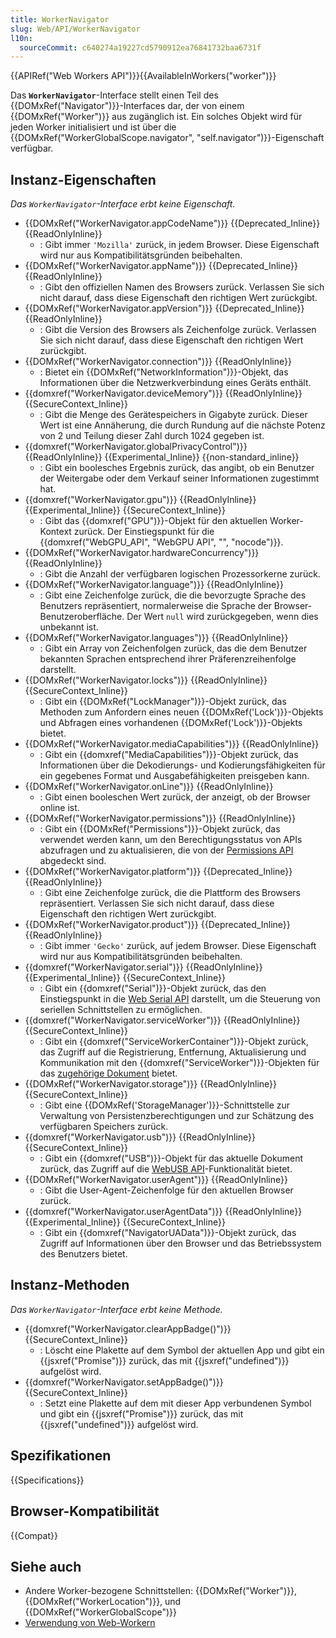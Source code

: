 ```yaml
---
title: WorkerNavigator
slug: Web/API/WorkerNavigator
l10n:
  sourceCommit: c640274a19227cd5790912ea76841732baa6731f
---
```


{{APIRef("Web Workers API")}}{{AvailableInWorkers("worker")}}

Das **`WorkerNavigator`**-Interface stellt einen Teil des {{DOMxRef("Navigator")}}-Interfaces dar, der von einem {{DOMxRef("Worker")}} aus zugänglich ist. Ein solches Objekt wird für jeden Worker initialisiert und ist über die {{DOMxRef("WorkerGlobalScope.navigator", "self.navigator")}}-Eigenschaft verfügbar.

## Instanz-Eigenschaften

_Das `WorkerNavigator`-Interface erbt keine Eigenschaft._

- {{DOMxRef("WorkerNavigator.appCodeName")}} {{Deprecated_Inline}} {{ReadOnlyInline}}
  - : Gibt immer `'Mozilla'` zurück, in jedem Browser. Diese Eigenschaft wird nur aus Kompatibilitätsgründen beibehalten.
- {{DOMxRef("WorkerNavigator.appName")}} {{Deprecated_Inline}} {{ReadOnlyInline}}
  - : Gibt den offiziellen Namen des Browsers zurück. Verlassen Sie sich nicht darauf, dass diese Eigenschaft den richtigen Wert zurückgibt.
- {{DOMxRef("WorkerNavigator.appVersion")}} {{Deprecated_Inline}} {{ReadOnlyInline}}
  - : Gibt die Version des Browsers als Zeichenfolge zurück. Verlassen Sie sich nicht darauf, dass diese Eigenschaft den richtigen Wert zurückgibt.
- {{DOMxRef("WorkerNavigator.connection")}} {{ReadOnlyInline}}
  - : Bietet ein {{DOMxRef("NetworkInformation")}}-Objekt, das Informationen über die Netzwerkverbindung eines Geräts enthält.
- {{domxref("WorkerNavigator.deviceMemory")}} {{ReadOnlyInline}} {{SecureContext_Inline}}
  - : Gibt die Menge des Gerätespeichers in Gigabyte zurück. Dieser Wert ist eine Annäherung, die durch Rundung auf die nächste Potenz von 2 und Teilung dieser Zahl durch 1024 gegeben ist.
- {{domxref("WorkerNavigator.globalPrivacyControl")}} {{ReadOnlyInline}} {{Experimental_Inline}} {{non-standard_inline}}
  - : Gibt ein boolesches Ergebnis zurück, das angibt, ob ein Benutzer der Weitergabe oder dem Verkauf seiner Informationen zugestimmt hat.
- {{domxref("WorkerNavigator.gpu")}} {{ReadOnlyInline}} {{Experimental_Inline}} {{SecureContext_Inline}}
  - : Gibt das {{domxref("GPU")}}-Objekt für den aktuellen Worker-Kontext zurück. Der Einstiegspunkt für die {{domxref("WebGPU_API", "WebGPU API", "", "nocode")}}.
- {{DOMxRef("WorkerNavigator.hardwareConcurrency")}} {{ReadOnlyInline}}
  - : Gibt die Anzahl der verfügbaren logischen Prozessorkerne zurück.
- {{DOMxRef("WorkerNavigator.language")}} {{ReadOnlyInline}}
  - : Gibt eine Zeichenfolge zurück, die die bevorzugte Sprache des Benutzers repräsentiert, normalerweise die Sprache der Browser-Benutzeroberfläche. Der Wert `null` wird zurückgegeben, wenn dies unbekannt ist.
- {{DOMxRef("WorkerNavigator.languages")}} {{ReadOnlyInline}}
  - : Gibt ein Array von Zeichenfolgen zurück, das die dem Benutzer bekannten Sprachen entsprechend ihrer Präferenzreihenfolge darstellt.
- {{DOMxRef("WorkerNavigator.locks")}} {{ReadOnlyInline}} {{SecureContext_Inline}}
  - : Gibt ein {{DOMxRef("LockManager")}}-Objekt zurück, das Methoden zum Anfordern eines neuen {{DOMxRef('Lock')}}-Objekts und Abfragen eines vorhandenen {{DOMxRef('Lock')}}-Objekts bietet.
- {{DOMxRef("WorkerNavigator.mediaCapabilities")}} {{ReadOnlyInline}}
  - : Gibt ein {{domxref("MediaCapabilities")}}-Objekt zurück, das Informationen über die Dekodierungs- und Kodierungsfähigkeiten für ein gegebenes Format und Ausgabefähigkeiten preisgeben kann.
- {{DOMxRef("WorkerNavigator.onLine")}} {{ReadOnlyInline}}
  - : Gibt einen booleschen Wert zurück, der anzeigt, ob der Browser online ist.
- {{DOMxRef("WorkerNavigator.permissions")}} {{ReadOnlyInline}}
  - : Gibt ein {{DOMxRef("Permissions")}}-Objekt zurück, das verwendet werden kann, um den Berechtigungsstatus von APIs abzufragen und zu aktualisieren, die von der [Permissions API](/de/docs/Web/API/Permissions_API) abgedeckt sind.
- {{DOMxRef("WorkerNavigator.platform")}} {{Deprecated_Inline}} {{ReadOnlyInline}}
  - : Gibt eine Zeichenfolge zurück, die die Plattform des Browsers repräsentiert. Verlassen Sie sich nicht darauf, dass diese Eigenschaft den richtigen Wert zurückgibt.
- {{DOMxRef("WorkerNavigator.product")}} {{Deprecated_Inline}} {{ReadOnlyInline}}
  - : Gibt immer `'Gecko'` zurück, auf jedem Browser. Diese Eigenschaft wird nur aus Kompatibilitätsgründen beibehalten.
- {{domxref("WorkerNavigator.serial")}} {{ReadOnlyInline}} {{Experimental_Inline}} {{SecureContext_Inline}}
  - : Gibt ein {{domxref("Serial")}}-Objekt zurück, das den Einstiegspunkt in die [Web Serial API](/de/docs/Web/API/Web_Serial_API) darstellt, um die Steuerung von seriellen Schnittstellen zu ermöglichen.
- {{domxref("WorkerNavigator.serviceWorker")}} {{ReadOnlyInline}} {{SecureContext_Inline}}
  - : Gibt ein {{domxref("ServiceWorkerContainer")}}-Objekt zurück, das Zugriff auf die Registrierung, Entfernung, Aktualisierung und Kommunikation mit den {{domxref("ServiceWorker")}}-Objekten für das [zugehörige Dokument](https://html.spec.whatwg.org/multipage/browsers.html#concept-document-window) bietet.
- {{DOMxRef("WorkerNavigator.storage")}} {{ReadOnlyInline}} {{SecureContext_Inline}}
  - : Gibt eine {{DOMxRef('StorageManager')}}-Schnittstelle zur Verwaltung von Persistenzberechtigungen und zur Schätzung des verfügbaren Speichers zurück.
- {{domxref("WorkerNavigator.usb")}} {{ReadOnlyInline}} {{SecureContext_Inline}}
  - : Gibt ein {{domxref("USB")}}-Objekt für das aktuelle Dokument zurück, das Zugriff auf die [WebUSB API](/de/docs/Web/API/WebUSB_API)-Funktionalität bietet.
- {{DOMxRef("WorkerNavigator.userAgent")}} {{ReadOnlyInline}}
  - : Gibt die User-Agent-Zeichenfolge für den aktuellen Browser zurück.
- {{domxref("WorkerNavigator.userAgentData")}} {{ReadOnlyInline}} {{Experimental_Inline}} {{SecureContext_Inline}}
  - : Gibt ein {{domxref("NavigatorUAData")}}-Objekt zurück, das Zugriff auf Informationen über den Browser und das Betriebssystem des Benutzers bietet.

## Instanz-Methoden

_Das `WorkerNavigator`-Interface erbt keine Methode._

- {{domxref("WorkerNavigator.clearAppBadge()")}} {{SecureContext_Inline}}
  - : Löscht eine Plakette auf dem Symbol der aktuellen App und gibt ein {{jsxref("Promise")}} zurück, das mit {{jsxref("undefined")}} aufgelöst wird.
- {{domxref("WorkerNavigator.setAppBadge()")}} {{SecureContext_Inline}}
  - : Setzt eine Plakette auf dem mit dieser App verbundenen Symbol und gibt ein {{jsxref("Promise")}} zurück, das mit {{jsxref("undefined")}} aufgelöst wird.

## Spezifikationen

{{Specifications}}

## Browser-Kompatibilität

{{Compat}}

## Siehe auch

- Andere Worker-bezogene Schnittstellen: {{DOMxRef("Worker")}}, {{DOMxRef("WorkerLocation")}}, und {{DOMxRef("WorkerGlobalScope")}}
- [Verwendung von Web-Workern](/de/docs/Web/API/Web_Workers_API/Using_web_workers)
